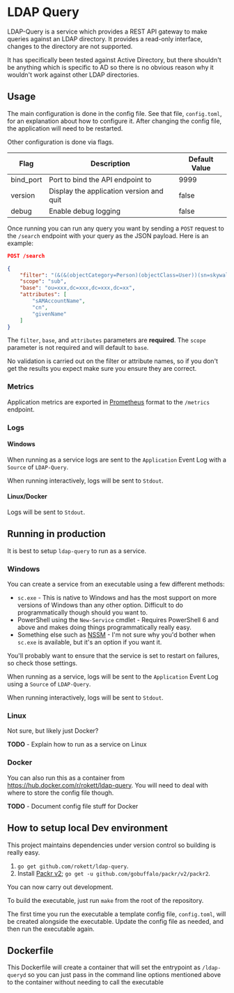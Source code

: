 # LDAP Query
LDAP-Query is a service which provides a REST API gateway to make queries against an LDAP directory.  It provides a read-only interface, changes to the directory are not supported.

It has specifically been tested against Active Directory, but there shouldn't be anything which is specific to AD so there is no obvious reason why it wouldn't work against other LDAP directories.

## Usage
The main configuration is done in the config file.  See that file, `config.toml`, for an explanation about how to configure it.  After changing the config file, the application will need to be restarted.

Other configuration is done via flags.

| Flag        | Description                              | Default Value |
| ----------- | ---------------------------------------- | ------------- |
| bind_port   | Port to bind the API endpoint to         | 9999          |
| version     | Display the application version and quit | false         |
| debug       | Enable debug logging                     | false         |

Once running you can run any query you want by sending a `POST` request to the `/search` endpoint with your query as the JSON payload.  Here is an example:

``` json
POST /search

{
    "filter": "(&(&(objectCategory=Person)(objectClass=User))(sn=skywalk*))",
    "scope": "sub",
    "base": "ou=xxx,dc=xxx,dc=xxx,dc=xx",
    "attributes": [
        "sAMAccountName",
        "cn",
        "givenName"
    ]
}
```

The `filter`, `base`, and `attributes` parameters are **required**.  The `scope` parameter is not required and will default to `base`.

No validation is carried out on the filter or attribute names, so if you don't get the results you expect make sure you ensure they are correct.

### Metrics
Application metrics are exported in [Prometheus](https://prometheus.io/) format to the `/metrics` endpoint.

### Logs
#### Windows
When running as a service logs are sent to the `Application` Event Log with a `Source` of `LDAP-Query`.

When running interactively, logs will be sent to `Stdout`.

#### Linux/Docker
Logs will be sent to `Stdout`.

## Running in production
It is best to setup `ldap-query` to run as a service.

### Windows
You can create a service from an executable using a few different methods:

- `sc.exe` - This is native to Windows and has the most support on more versions of Windows than any other option.  Difficult to do programmatically though should you want to.
- PowerShell using the `New-Service` cmdlet - Requires PowerShell 6 and above and makes doing things programmatically really easy.
- Something else such as [NSSM](https://nssm.cc/) - I'm not sure why you'd bother when `sc.exe` is available, but it's an option if you want it.

You'll probably want to ensure that the service is set to restart on failures, so check those settings.

When running as a service, logs will be sent to the `Application` Event Log using a `Source` of `LDAP-Query`.

When running interactively, logs will be sent to `Stdout`.

### Linux
Not sure, but likely just Docker?

**TODO** - Explain how to run as a service on Linux

### Docker
You can also run this as a container from https://hub.docker.com/r/rokett/ldap-query.  You will need to deal with where to store the config file though.

**TODO** - Document config file stuff for Docker

## How to setup local Dev environment
This project maintains dependencies under version control so building is really easy.

1. `go get github.com/rokett/ldap-query`.
2. Install [Packr v2](https://github.com/gobuffalo/packr/tree/master/v2); `go get -u github.com/gobuffalo/packr/v2/packr2`.

You can now carry out development.

To build the executable, just run `make` from the root of the repository.

The first time you run the executable a template config file, `config.toml`, will be created alongside the executable.  Update the config file as needed, and then run the executable again.

## Dockerfile
This Dockerfile will create a container that will set the entrypoint as `/ldap-queryd` so you can just pass in the command line options mentioned above to the container without needing to call the executable
